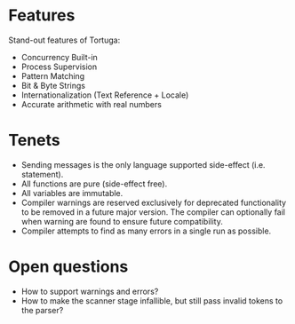# Features
Stand-out features of Tortuga:
- Concurrency Built-in
- Process Supervision
- Pattern Matching
- Bit & Byte Strings
- Internationalization (Text Reference + Locale)
- Accurate arithmetic with real numbers

# Tenets

- Sending messages is the only language supported side-effect (i.e. statement).
- All functions are pure (side-effect free).
- All variables are immutable.
- Compiler warnings are reserved exclusively for deprecated functionality to be removed in a future major version. The compiler can optionally fail when warning are found to ensure future compatibility.
- Compiler attempts to find as many errors in a single run as possible.

# Open questions
- How to support warnings and errors?
- How to make the scanner stage infallible, but still pass invalid tokens to the parser?